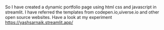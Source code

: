 So I have created a dynamic portfolio page using html css and javascript in streamlit. I have referred the templates from codepen.io,uiverse.io and  other open source websites. Have a look at my experiment https://yashsarnaik.streamlit.app/
